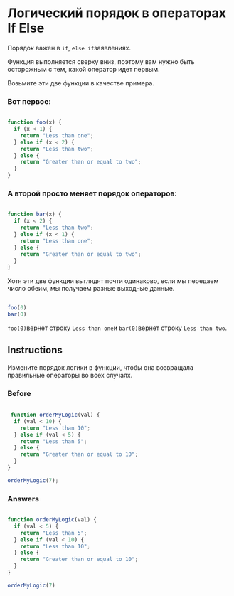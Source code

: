 # Логический порядок в операторах If Else
Порядок важен в `if`, `else if`заявлениях.

Функция выполняется сверху вниз, поэтому вам нужно быть осторожным с тем, какой оператор идет первым.

Возьмите эти две функции в качестве примера.

### Вот первое:

```javascript

function foo(x) {
  if (x < 1) {
    return "Less than one";
  } else if (x < 2) {
    return "Less than two";
  } else {
    return "Greater than or equal to two";
  }
}
```
### А второй просто меняет порядок операторов:

```javascript

function bar(x) {
  if (x < 2) {
    return "Less than two";
  } else if (x < 1) {
    return "Less than one";
  } else {
    return "Greater than or equal to two";
  }
}
```
Хотя эти две функции выглядят почти одинаково, если мы передаем число обеим, мы получаем разные выходные данные.

```javascript

foo(0)
bar(0)
```
`foo(0)`вернет строку `Less than one`и `bar(0)`вернет строку `Less than two`.

## Instructions

Измените порядок логики в функции, чтобы она возвращала правильные операторы во всех случаях.

### Before

```javascript
 
 function orderMyLogic(val) {
  if (val < 10) {
    return "Less than 10";
  } else if (val < 5) {
    return "Less than 5";
  } else {
    return "Greater than or equal to 10";
  }
}

orderMyLogic(7);
```
### Answers

```javascript

function orderMyLogic(val) {
  if (val < 5) {
    return "Less than 5";
  } else if (val < 10) {
    return "Less than 10";
  } else {
    return "Greater than or equal to 10";
  }
}

orderMyLogic(7)
```
